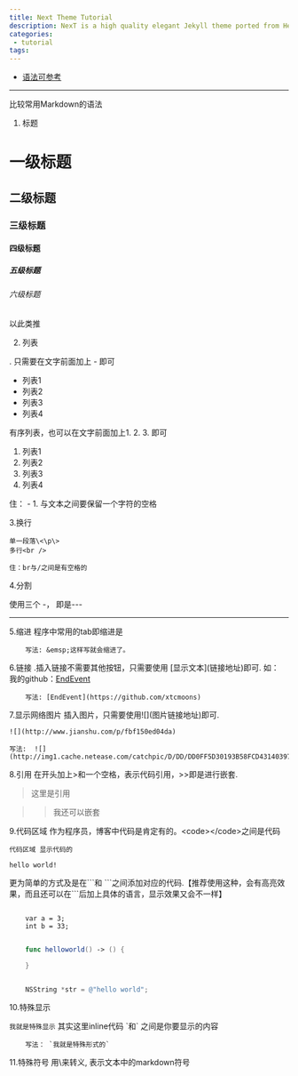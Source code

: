 ```yaml
---
title: Next Theme Tutorial
description: NexT is a high quality elegant Jekyll theme ported from Hexo Next. It is crafted from scratch, with love.
categories:
 - tutorial
tags:
---
```


- [语法可参考](http://wowubuntu.com/markdown/)

---

比较常用Markdown的语法

1. 标题

# 一级标题

## 二级标题

### 三级标题

#### 四级标题

##### 五级标题

###### 六级标题

以此类推

2. 列表

. 只需要在文字前面加上 - 即可

- 列表1
- 列表2
- 列表3
- 列表4

有序列表，也可以在文字前面加上1. 2. 3. 即可

1. 列表1
2. 列表2
3. 列表3
4. 列表4

住： - 1. 与文本之间要保留一个字符的空格

3.换行

    单一段落\<\p\>
    多行<br />

    住：br与/之间是有空格的


4.分割

使用三个 -， 即是---

---

5.缩进
    程序中常用的tab即缩进是&emsp;

```
    写法: &emsp;这样写就会缩进了。
```

6.链接
.插入链接不需要其他按钮，只需要使用 \[显示文本\]\(链接地址\)即可.
如： 我的github：[EndEvent](https://github.com/xtcmoons)

```
    写法: [EndEvent](https://github.com/xtcmoons)
```

7.显示网络图片
插入图片，只需要使用\!\[\]\(图片链接地址\)即可.

    ![](http://www.jianshu.com/p/fbf150ed04da)

```
写法:  ![](http://img1.cache.netease.com/catchpic/D/DD/DD0FF5D30193B58FCD43140397C20018.jpg)
```

8.引用
在开头加上\>和一个空格，表示代码引用，\>>即是进行嵌套.

> 这里是引用

>>我还可以嵌套

9.代码区域
作为程序员，博客中代码是肯定有的。\<code\>\</code\>之间是代码

<code>代码区域 显示代码的</code>

<code>hello world!</code>

更为简单的方式及是在\`\`\`和 \`\`\`之间添加对应的代码.【推荐使用这种，会有高亮效果，而且还可以在\`\`\`后加上具体的语言，显示效果又会不一样】

```

    var a = 3;
    int b = 33;

```

```swift

    func helloworld() -> () {

    }

```

```Objective-C

    NSString *str = @"hello world";

```

10.特殊显示

`我就是特殊显示` 其实这里inline代码 \`和` 之间是你要显示的内容

```
    写法： `我就是特殊形式的`

```

11.特殊符号
用\来转义, 表示文本中的markdown符号


